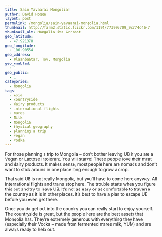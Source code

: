 ```yaml
---
title: Sain Yavaarai Mongolia!
author: David Hogge
layout: post
permalink: /mongolia/sain-yavaarai-mongolia.html
thumbnail: http://farm2.static.flickr.com/1194/773995709_9c774c4647
thumbnail_alt: Mongolia its Grrreat
geo_latitude:
  - 47.921378
geo_longitude:
  - 106.90554
geo_address:
  - Ulaanbaatar, Tov, Mongolia
geo_enabled:
  - 1
geo_public:
  - 1
categories:
  - Mongolia
tags:
  - Asia
  - countryside
  - dairy products
  - international flights
  - mares
  - Milk
  - Mongolia
  - Physical geography
  - planning a trip
  - vegan
  - vodka
---
```

For those planning a trip to Mongolia &#8211; don&#8217;t bother leaving UB if you are a Vegan or Lactose Intolerant. You will starve! These people love their meat and dairy products. It makes sense, most people here are nomads and don&#8217;t want to stick around in one place long enough to grow a crop.

That said UB is not really Mongolia, but you&#8217;ll have to come here anyway. All international flights and trains stop here. The trouble starts when you figure this out and try to leave UB. It&#8217;s not as easy or as comfortable to traverse the country as it is in other places. It&#8217;s best to have a plan to escape UB before you even get there.

Once you do get out into the country you can really start to enjoy yourself. The countryside is great, but the people here are the best assets that Mongolia has. They&#8217;re extremely generous with everything they have (especially their Vodka &#8211; made from fermented mares milk, YUM) and are always ready to help out.